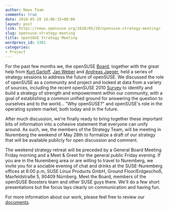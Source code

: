 ```yaml
---
author: News Team
comments: true
date: 2010-05-20 16:06:15+00:00
layout: post
link: https://news.opensuse.org/2010/05/20/opensuse-strategy-meeting/
slug: opensuse-strategy-meeting
title: openSUSE Strategy Meeting
wordpress_id: 3301
categories:
- Project
---
```


For the past few months we, the openSUSE [Board](http://en.opensuse.org/Board), together with the great help from [Kurt Garloff](http://en.opensuse.org/User:Garloff), [Jan Weber](http://en.opensuse.org/User:Japa83) and [Andreas Jaeger](http://en.opensuse.org/User:A_jaeger), held a series of strategy sessions to address the future of openSUSE. We discussed the role of openSUSE as a community and project and looked at data from a variety of sources, including the recent openSUSE 2010 [Survey](http://en.opensuse.org/UX/openSUSE_Survey_2010) to identify and build a strategy of strength and empowerment within our community, with a goal of establishing a common unified ground for answering the question to ourselves and to the world... "Why openSUSE?" and openSUSE's role in the operating system market, both today and in the future.

After much discussion, we're finally ready to bring together these important bits of information into a cohesive statement that everyone can unify around. As such, we, the members of the Strategy Team, will be meeting in Nuremberg the weekend of May 28th to formalize a draft of our strategy that will be available publicly for open discussion and comment.

The weekend strategy retreat will be preceded by a General Board Meeting Friday morning and a Meet & Greet for the general public Friday evening. If you are in the Nuremberg area or are willing to travel to Nuremberg, we invite you for a sociable evening of chat and drinks at the SUSE-Nuremberg offices at 6:00 p.m, SUSE Linux Products GmbH, Ground Floor/Erdgeschoß,
Maxfeldstraße 5, 90409 Nürnberg. Meet the Board, members of the openSUSE Boosters team and other SUSE guys there. We'll do a few short presentations but the focus lays clearly on communication and having fun.

For more information about our work, please feel free to review our [documents](http://en.opensuse.org/Documents).
